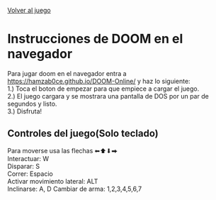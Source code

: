 [Volver al juego](https://hamzab0ce.github.io/DOOM-Online/)

# Instrucciones de DOOM en el navegador
Para jugar doom en el navegador entra a https://hamzab0ce.github.io/DOOM-Online/ y haz lo siguiente:<br>
1.) Toca el boton de empezar para que empiece a cargar el juego.<br>
2.) El juego cargara y se mostrara una pantalla de DOS por un par de segundos y listo.<br>
3.) Disfruta!

## Controles del juego(Solo teclado)
Para moverse usa las flechas ⬅⬆⬇⮕<br>
Interactuar: W<br>
Disparar: S<br>
Correr: Espacio<br>
Activar movimiento lateral: ALT<br>
Inclinarse: A, D
Cambiar de arma: 1,2,3,4,5,6,7
